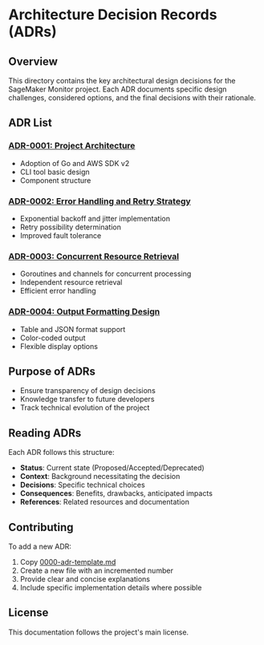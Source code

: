 # Architecture Decision Records (ADRs)

## Overview

This directory contains the key architectural design decisions for the SageMaker Monitor project. Each ADR documents specific design challenges, considered options, and the final decisions with their rationale.

## ADR List

### [ADR-0001: Project Architecture](0001-project-architecture.md)
- Adoption of Go and AWS SDK v2
- CLI tool basic design
- Component structure

### [ADR-0002: Error Handling and Retry Strategy](0002-error-handling-and-retry-strategy.md)
- Exponential backoff and jitter implementation
- Retry possibility determination
- Improved fault tolerance

### [ADR-0003: Concurrent Resource Retrieval](0003-concurrent-resource-retrieval.md)
- Goroutines and channels for concurrent processing
- Independent resource retrieval
- Efficient error handling

### [ADR-0004: Output Formatting Design](0004-output-formatting.md)
- Table and JSON format support
- Color-coded output
- Flexible display options

## Purpose of ADRs

- Ensure transparency of design decisions
- Knowledge transfer to future developers
- Track technical evolution of the project

## Reading ADRs

Each ADR follows this structure:
- **Status**: Current state (Proposed/Accepted/Deprecated)
- **Context**: Background necessitating the decision
- **Decisions**: Specific technical choices
- **Consequences**: Benefits, drawbacks, anticipated impacts
- **References**: Related resources and documentation

## Contributing

To add a new ADR:
1. Copy [0000-adr-template.md](0000-adr-template.md)
2. Create a new file with an incremented number
3. Provide clear and concise explanations
4. Include specific implementation details where possible

## License

This documentation follows the project's main license.
